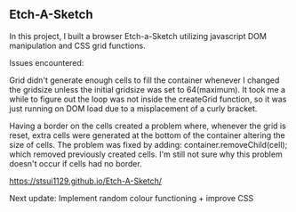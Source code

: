 Etch-A-Sketch
---
In this project, I built a browser Etch-a-Sketch utilizing javascript DOM manipulation and CSS grid functions.

Issues encountered: 

Grid didn't generate enough cells to fill the container whenever I changed the gridsize unless the initial gridsize was set to 64(maximum). It took me a while to figure out the loop was not inside the createGrid function, so it was just running on DOM load due to a misplacement of a curly bracket.

Having a border on the cells created a problem where, whenever the grid is reset, extra cells were generated at the bottom of the container altering the size of cells. The problem was fixed by adding: container.removeChild(cell); which removed previously created cells. I'm still not sure why this problem doesn't occur if cells had no border.

https://stsui1129.github.io/Etch-A-Sketch/

Next update: Implement random colour functioning + improve CSS